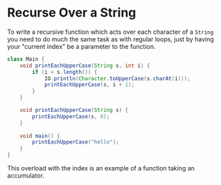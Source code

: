 # Recurse Over a String

To write a recursive function which acts over each character
of a `String` you need to do much the same task as with regular loops,
just by having your "current index" be a parameter to the function.

```java
class Main {
    void printEachUpperCase(String s, int i) {
        if (i < s.length()) {
            IO.println(Character.toUpperCase(s.charAt(i)));
            printEachUpperCase(s, i + 1);
        }
    }

    void printEachUpperCase(String s) {
        printEachUpperCase(s, 0);
    }
    
    void main() {
        printEachUpperCase("hello");
    }
}
```

This overload with the index is an example of a function taking an accumulator.